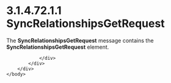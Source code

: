 <html dir="LTR" xmlns:mshelp="http://msdn.microsoft.com/mshelp" xmlns:ddue="http://ddue.schemas.microsoft.com/authoring/2003/5" xmlns:xlink="http://www.w3.org/1999/xlink" xmlns:tool="http://www.microsoft.com/tooltip">
    <head>
        <meta http-equiv="Content-Type" content="text/html; CHARSET=utf-8"></meta>
        <meta name="save" content="history"></meta>
        <title>3.1.4.72.1.1 SyncRelationshipsGetRequest</title>
        <xml>
            <mshelp:toctitle title="3.1.4.72.1.1 SyncRelationshipsGetRequest"></mshelp:toctitle>
            <mshelp:rltitle title="[MS-SSMDSWS-15]: SyncRelationshipsGetRequest"></mshelp:rltitle>
            <mshelp:keyword index="A" term="fc953e6e-8afa-47b3-a378-89d63247d17b"></mshelp:keyword>
            <mshelp:attr name="DCSext.ContentType" value="open specification"></mshelp:attr>
            <mshelp:attr name="AssetID" value="fc953e6e-8afa-47b3-a378-89d63247d17b"></mshelp:attr>
            <mshelp:attr name="TopicType" value="kbRef"></mshelp:attr>
            <mshelp:attr name="DCSext.Title" value="[MS-SSMDSWS-15]: SyncRelationshipsGetRequest" />
        </xml>
    </head>
    <body>
        <div id="header">
            <h1 class="heading">3.1.4.72.1.1 SyncRelationshipsGetRequest</h1>
        </div>
        <div id="mainSection">
            <div id="mainBody">
                <div id="allHistory" class="saveHistory"></div>
                <div id="sectionSection0" class="section" name="collapseableSection">
                    

<p>The <b>SyncRelationshipsGetRequest</b> message contains the <b>SyncRelationshipsGetRequest</b>
element.</p>


                </div>
            </div>
        </div>
    </body>
</html>